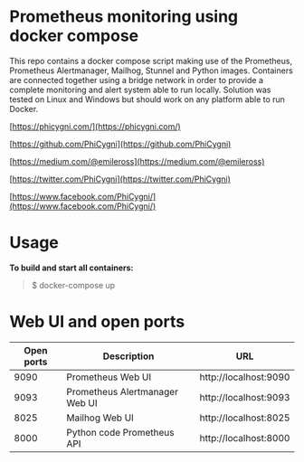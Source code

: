 # Prometheus monitoring using docker compose

This repo contains a docker compose script making use of the Prometheus, Prometheus Alertmanager, Mailhog, Stunnel and Python images. Containers are connected together using a bridge network in order to provide a complete monitoring and alert system able to run locally. Solution was tested on Linux and Windows but should work on any platform able to run Docker.

[https://phicygni.com/](https://phicygni.com/)

[https://github.com/PhiCygni](https://github.com/PhiCygni)

[https://medium.com/@emileross](https://medium.com/@emileross)

[https://twitter.com/PhiCygni](https://twitter.com/PhiCygni)

[https://www.facebook.com/PhiCygni/](https://www.facebook.com/PhiCygni/)

# Usage

**To build and start all containers:**

>$ docker-compose up

# Web UI and open ports

| Open ports | Description                    | URL                    |
| ---------- | ------------------------------ | ---------------------- |
| 9090       | Prometheus Web UI              | http://localhost:9090  |
| 9093       | Prometheus Alertmanager Web UI | http://localhost:9093  |
| 8025       | Mailhog Web UI                 | http://localhost:8025  |
| 8000       | Python code Prometheus API     | http://localhost:8000  |